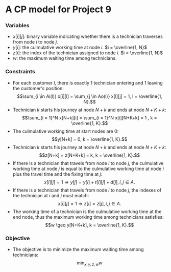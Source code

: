 # A CP model for Project 9

### Variables
- $x[i][j]$: binary variable indicating whether there is a technician traverses from node $i$ to node $j$. 
- $y[i]$: the culmulative working time at node $i$. $i = \overline{1, N}$
- $z[i]$: the index of the technician assigned to node $i$. $i = \overline{1, N}$
- $w$: the maximum waiting time among technicians.

### Constraints
- For each customer $l$, there is exactly $1$ technician entering and $1$ leaving the customer's position:
$$\sum_{i \in Ai(l)} x[i][l] = \sum_{j \in Ao(l)} x[l][j] = 1, l = \overline{1, N}.$$
- Technician $k$ starts his journey at node $N+k$ and ends at node $N+K+k$:
$$\sum_{i = 1}^N x[N+k][i] = \sum_{i = 1}^N x[i][N+K+k] = 1 , k = \overline{1, K}.$$
- The culmulative working time at start nodes are 0:
$$y[N+k] = 0, k = \overline{1, K}.$$
- Technician $k$ starts his journey at node $N+k$ and ends at node $N+K+k$:
$$z[N+k] = z[N+K+k] = k, k = \overline{1, K}.$$
- If there is a technician that travels from node $i$ to node $j$, the culmulative working time at node $j$ is equal to the culmulative working time at node $i$ plus the travel time and the fixing time at $j$:
$$x[i][j] = 1 \Rightarrow y[j] = y[i] + t[i][j] + d[j], i, j \in A.$$
- If there is a technician that travels from node $i$ to node $j$, the indexes of the technician at $i$ and $j$ must match:
$$x[i][j] = 1 \Rightarrow z[i] = z[j], i, j \in A.$$
- The working time of a technician is the culmulative working time at the end node, thus the maximum working time among technicians satisfies:
$$w \geq y[N+K+k], k = \overline{1, K}.$$

### Objective
- The objective is to minimize the maximum waiting time among technicians:
$$\min_{x, y, z, w} w$$